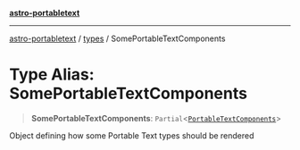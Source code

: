 [**astro-portabletext**](../../README.md)

***

[astro-portabletext](../../README.md) / [types](../README.md) / SomePortableTextComponents

# Type Alias: SomePortableTextComponents

> **SomePortableTextComponents**: `Partial`\<[`PortableTextComponents`](../interfaces/PortableTextComponents.md)\>

Object defining how some Portable Text types should be rendered
